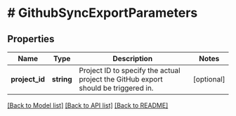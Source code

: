 # # GithubSyncExportParameters

## Properties

Name | Type | Description | Notes
------------ | ------------- | ------------- | -------------
**project_id** | **string** | Project ID to specify the actual project the GitHub export should be triggered in. | [optional] 

[[Back to Model list]](../../README.md#documentation-for-models) [[Back to API list]](../../README.md#documentation-for-api-endpoints) [[Back to README]](../../README.md)


